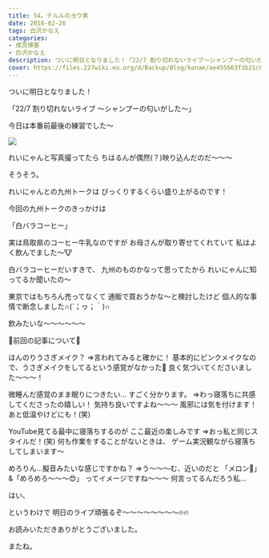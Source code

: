 ```yaml
---
title: 54。テルルのヨウ素
date: 2018-02-26
tags: 白沢かなえ
categories: 
- 成员博客
- 白沢かなえ
description: ついに明日となりました！「22/7 割り切れないライブ〜シャンプーの匂いがした〜」今日は本番前最後の練習でした〜れいにゃんと写真撮って...
cover: https://files.227wiki.eu.org/d/Backup/Blog/kanae/ae455663f3b21c07c5b3dbd786ec0.jpg 
---
```











ついに明日となりました！



「22/7 割り切れないライブ
〜シャンプーの匂いがした〜」












今日は本番前最後の練習でした〜


![](https://files.227wiki.eu.org/d/Backup/Blog/kanae/ae455663f3b21c07c5b3dbd786ec0.jpg)



れいにゃんと写真撮ってたら
ちはるんが偶然(？)映り込んだのだ〜〜〜









そうそう。

れいにゃんとの九州トークは
びっくりするくらい盛り上がるのです！






今回の九州トークのきっかけは

「白バラコーヒー」






実は鳥取県のコーヒー牛乳なのですが
お母さんが取り寄せてくれていて
私はよく飲んでました〜🐮



白バラコーヒーだいすきで、
九州のものかなって思ってたから
れいにゃんに知ってるか聞いたの〜







東京ではもちろん売ってなくて
通販で買おうかな〜と検討したけど
個人的な事情で断念しました∩(´；ヮ；｀)∩





飲みたいな〜〜〜〜〜〜















🌷前回の記事について🌷





ほんのりうさぎメイク？
⇒言われてみると確かに！
基本的にピンクメイクなので、うさぎメイクをしてるという感覚がなかった💄
良く気づいてくださいました〜〜〜！




微睡んだ感覚のまま眠りにつきたい…
すごく分かります。
⇒わっ寝落ちに共感してくださったの嬉しい！
気持ち良いですよね〜〜〜
風邪には気を付けます！
あと低温やけどにも！(笑)




YouTube見てる最中に寝落ちするのが
ここ最近の楽しみです
⇒おっ私と同じスタイルだ！(笑)
何も作業をすることがないときは、
ゲーム実況観ながら寝落ちしてしまいます〜




めろりん…擬音みたいな感じですかね？
⇒う〜〜〜む、近いのだと
「メロン🍈」&「めろめろ〜〜〜😍」
ってイメージですね〜〜〜
何言ってるんだろう私…










はい、



というわけで
明日のライブ頑張るぞ〜〜〜〜〜〜〜〜🔥🔥










お読みいただきありがとうございました。



またね。


